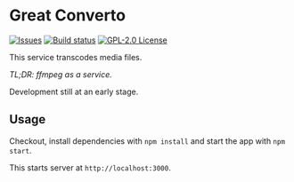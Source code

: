 # Great Converto

[![Issues](https://img.shields.io/github/issues/vot/great-converto.svg)](https://github.com/vot/great-converto/issues)
[![Build status](https://img.shields.io/circleci/project/github/vot/great-converto/master.svg)](https://circleci.com/gh/vot/great-converto/tree/master)
[![GPL-2.0 License](https://img.shields.io/badge/license-GPL--2.0-blue.svg)](https://spdx.org/licenses/GPL-2.0)


This service transcodes media files.

*TL;DR: ffmpeg as a service.*

Development still at an early stage.


## Usage

Checkout, install dependencies with `npm install` and start the app with `npm start`.

This starts server at `http://localhost:3000`.


<!--
## TODO

- Support image conversions
- Support PDF/doc conversions
- Support waveform generation
- Support screenshot generation
- Add web hooks for notifications

JSON Api
{
  file: {url},
  targets: ['gif', 'webm'],
  opts: {
    screenshots: 5,
    screenshotFormat: 'png'
  }
}
{
  file: {url},
  targets: 'jpg',
  opts: {
    pages: '1-3'
  }
}
{
  file: {base64},
  targets: 'jpg'
}
{
  file: {url},
  targets: 'html'
}


-->
